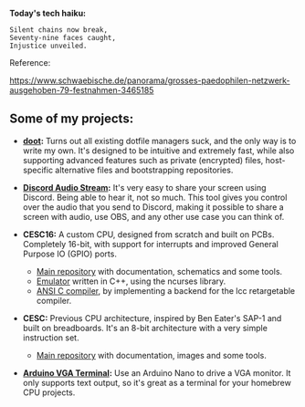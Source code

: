 
**Today's tech haiku:**
```
Silent chains now break,  
Seventy-nine faces caught,  
Injustice unveiled.  
```

Reference:

https://www.schwaebische.de/panorama/grosses-paedophilen-netzwerk-ausgehoben-79-festnahmen-3465185

## Some of my projects:

- **[doot](https://github.com/pol-rivero/doot):** Turns out all existing dotfile managers suck, and the only way is to write my own. It's designed to be intuitive and extremely fast, while also supporting advanced features such as private (encrypted) files, host-specific alternative files and bootstrapping repositories.

- **[Discord Audio Stream](https://github.com/pol-rivero/DiscordAudioStream):** It's very easy to share your screen using Discord. Being able to hear it, not so much. This tool gives you control over the audio that you send to Discord, making it possible to share a screen with audio, use OBS, and any other use case you can think of.

- **CESC16:** A custom CPU, designed from scratch and built on PCBs. Completely 16-bit, with support for interrupts and improved General Purpose IO (GPIO) ports.  
  - [Main repository](https://github.com/pol-rivero/CESC16) with documentation, schematics and some tools.  
  - [Emulator](https://github.com/pol-rivero/CESC16-emulator) written in C++, using the ncurses library.  
  - [ANSI C compiler](https://github.com/pol-rivero/lcc), by implementing a backend for the lcc retargetable compiler.  

- **CESC:** Previous CPU architecture, inspired by Ben Eater's SAP-1 and built on breadboards. It's an 8-bit architecture with a very simple instruction set.  
  - [Main repository](https://github.com/pol-rivero/CESCA) with documentation, images and some tools.

- **[Arduino VGA Terminal](https://github.com/pol-rivero/ArduinoVGA):** Use an Arduino Nano to drive a VGA monitor. It only supports text output, so it's great as a terminal for your homebrew CPU projects.  
